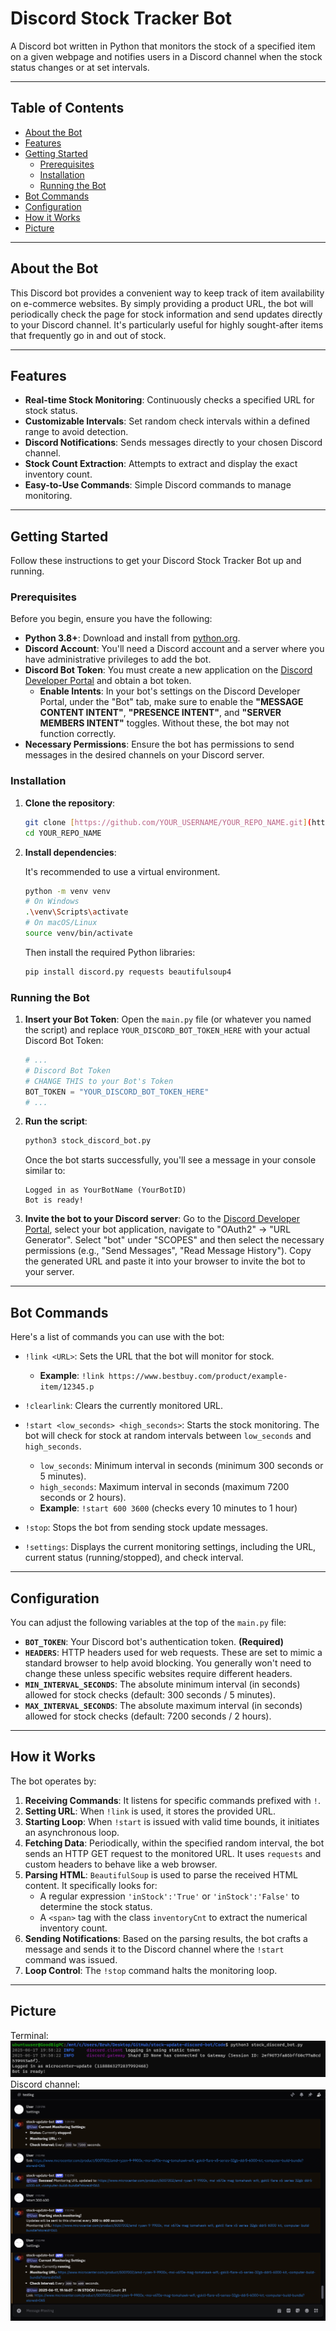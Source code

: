 # Discord Stock Tracker Bot

A Discord bot written in Python that monitors the stock of a specified item on a given webpage and notifies users in a Discord channel when the stock status changes or at set intervals.

---

## Table of Contents

-   [About the Bot](#about-the-bot)
-   [Features](#features)
-   [Getting Started](#getting-started)
    -   [Prerequisites](#prerequisites)
    -   [Installation](#installation)
    -   [Running the Bot](#running-the-bot)
-   [Bot Commands](#bot-commands)
-   [Configuration](#configuration)
-   [How it Works](#how-it-works)
-   [Picture](#picture)

---

## About the Bot

This Discord bot provides a convenient way to keep track of item availability on e-commerce websites. By simply providing a product URL, the bot will periodically check the page for stock information and send updates directly to your Discord channel. It's particularly useful for highly sought-after items that frequently go in and out of stock.

---

## Features

* **Real-time Stock Monitoring**: Continuously checks a specified URL for stock status.
* **Customizable Intervals**: Set random check intervals within a defined range to avoid detection.
* **Discord Notifications**: Sends messages directly to your chosen Discord channel.
* **Stock Count Extraction**: Attempts to extract and display the exact inventory count.
* **Easy-to-Use Commands**: Simple Discord commands to manage monitoring.

---

## Getting Started

Follow these instructions to get your Discord Stock Tracker Bot up and running.

### Prerequisites

Before you begin, ensure you have the following:

* **Python 3.8+**: Download and install from [python.org](https://www.python.org/downloads/).
* **Discord Account**: You'll need a Discord account and a server where you have administrative privileges to add the bot.
* **Discord Bot Token**: You must create a new application on the [Discord Developer Portal](https://discord.com/developers/applications) and obtain a bot token.
    * **Enable Intents**: In your bot's settings on the Discord Developer Portal, under the "Bot" tab, make sure to enable the **"MESSAGE CONTENT INTENT"**, **"PRESENCE INTENT"**, and **"SERVER MEMBERS INTENT"** toggles. Without these, the bot may not function correctly.
* **Necessary Permissions**: Ensure the bot has permissions to send messages in the desired channels on your Discord server.

### Installation

1.  **Clone the repository**:

    ```bash
    git clone [https://github.com/YOUR_USERNAME/YOUR_REPO_NAME.git](https://github.com/YOUR_USERNAME/YOUR_REPO_NAME.git)
    cd YOUR_REPO_NAME
    ```

2.  **Install dependencies**:

    It's recommended to use a virtual environment.

    ```bash
    python -m venv venv
    # On Windows
    .\venv\Scripts\activate
    # On macOS/Linux
    source venv/bin/activate
    ```

    Then install the required Python libraries:

    ```bash
    pip install discord.py requests beautifulsoup4
    ```

### Running the Bot

1.  **Insert your Bot Token**:
    Open the `main.py` file (or whatever you named the script) and replace `YOUR_DISCORD_BOT_TOKEN_HERE` with your actual Discord Bot Token:

    ```python
    # ...
    # Discord Bot Token
    # CHANGE THIS to your Bot's Token
    BOT_TOKEN = "YOUR_DISCORD_BOT_TOKEN_HERE"
    # ...
    ```

2.  **Run the script**:

    ```bash
    python3 stock_discord_bot.py
    ```

    Once the bot starts successfully, you'll see a message in your console similar to:

    ```
    Logged in as YourBotName (YourBotID)
    Bot is ready!
    ```

3.  **Invite the bot to your Discord server**:
    Go to the [Discord Developer Portal](https://discord.com/developers/applications), select your bot application, navigate to "OAuth2" -> "URL Generator". Select "bot" under "SCOPES" and then select the necessary permissions (e.g., "Send Messages", "Read Message History"). Copy the generated URL and paste it into your browser to invite the bot to your server.

---

## Bot Commands

Here's a list of commands you can use with the bot:

* `!link <URL>`: Sets the URL that the bot will monitor for stock.
    * **Example**: `!link https://www.bestbuy.com/product/example-item/12345.p`

* `!clearlink`: Clears the currently monitored URL.

* `!start <low_seconds> <high_seconds>`: Starts the stock monitoring. The bot will check for stock at random intervals between `low_seconds` and `high_seconds`.
    * `low_seconds`: Minimum interval in seconds (minimum 300 seconds or 5 minutes).
    * `high_seconds`: Maximum interval in seconds (maximum 7200 seconds or 2 hours).
    * **Example**: `!start 600 3600` (checks every 10 minutes to 1 hour)

* `!stop`: Stops the bot from sending stock update messages.

* `!settings`: Displays the current monitoring settings, including the URL, current status (running/stopped), and check interval.

---

## Configuration

You can adjust the following variables at the top of the `main.py` file:

* **`BOT_TOKEN`**: Your Discord bot's authentication token. **(Required)**
* **`HEADERS`**: HTTP headers used for web requests. These are set to mimic a standard browser to help avoid blocking. You generally won't need to change these unless specific websites require different headers.
* **`MIN_INTERVAL_SECONDS`**: The absolute minimum interval (in seconds) allowed for stock checks (default: 300 seconds / 5 minutes).
* **`MAX_INTERVAL_SECONDS`**: The absolute maximum interval (in seconds) allowed for stock checks (default: 7200 seconds / 2 hours).

---

## How it Works

The bot operates by:

1.  **Receiving Commands**: It listens for specific commands prefixed with `!`.
2.  **Setting URL**: When `!link` is used, it stores the provided URL.
3.  **Starting Loop**: When `!start` is issued with valid time bounds, it initiates an asynchronous loop.
4.  **Fetching Data**: Periodically, within the specified random interval, the bot sends an HTTP GET request to the monitored URL. It uses `requests` and custom headers to behave like a web browser.
5.  **Parsing HTML**: `BeautifulSoup` is used to parse the received HTML content. It specifically looks for:
    * A regular expression `'inStock':'True'` or `'inStock':'False'` to determine the stock status.
    * A `<span>` tag with the class `inventoryCnt` to extract the numerical inventory count.
6.  **Sending Notifications**: Based on the parsing results, the bot crafts a message and sends it to the Discord channel where the `!start` command was issued.
7.  **Loop Control**: The `!stop` command halts the monitoring loop.

---

## Picture

Terminal:
<img src="/Pictures/terminal.png" alt="Terminal"><br>
Discord channel:
<img src="/Pictures/botMessages.png" alt="Bot Message"><br>
